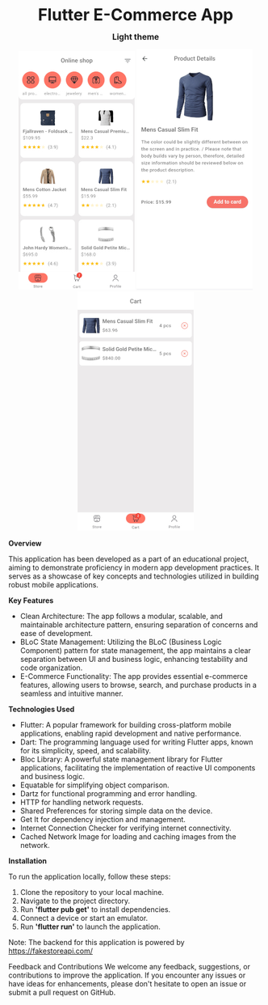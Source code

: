
<p align="center"><b style="font-size: xx-large;">Flutter E-Commerce App</b></p>

<p align="center"><b style="font-size: medium;">Light theme</b></p>
<p align="center">
  <img src="assets/screenshots/screenshot_2.jpg">
  <img src="assets/screenshots/screenshot_1.jpg">
  <img src="assets/screenshots/screenshot_3.jpg">
</p>


**Overview**

This application has been developed as a part of an educational project, aiming to demonstrate proficiency in modern app development practices. It serves as a showcase of key concepts and technologies utilized in building robust mobile applications.

**Key Features**

* Clean Architecture: The app follows a modular, scalable, and maintainable architecture pattern, ensuring separation of concerns and ease of  development.
* BLoC State Management: Utilizing the BLoC (Business Logic Component) pattern for state management, the app maintains a clear separation between UI and business logic, enhancing testability and code organization.
* E-Commerce Functionality: The app provides essential e-commerce features, allowing users to browse, search, and purchase products in a seamless and intuitive manner.

**Technologies Used**

* Flutter: A popular framework for building cross-platform mobile applications, enabling rapid development and native performance.
* Dart: The programming language used for writing Flutter apps, known for its simplicity, speed, and scalability.
* Bloc Library: A powerful state management library for Flutter applications, facilitating the implementation of reactive UI components and business logic.
* Equatable for simplifying object comparison.
* Dartz for functional programming and error handling.
* HTTP for handling network requests.
* Shared Preferences for storing simple data on the device.
* Get It for dependency injection and management.
* Internet Connection Checker for verifying internet connectivity.
* Cached Network Image for loading and caching images from the network.

**Installation**

To run the application locally, follow these steps:

1. Clone the repository to your local machine.
2. Navigate to the project directory.
3. Run **'flutter pub get'** to install dependencies.
4. Connect a device or start an emulator.
5. Run **'flutter run'** to launch the application.

Note: The backend for this application is powered by https://fakestoreapi.com/

Feedback and Contributions
We welcome any feedback, suggestions, or contributions to improve the application. If you encounter any issues or have ideas for enhancements, please don't hesitate to open an issue or submit a pull request on GitHub.
